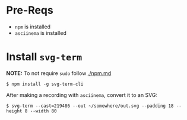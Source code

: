 # Pre-Reqs

* `npm` is installed
* `asciinema` is installed

# Install `svg-term`

**NOTE:** To not require `sudo` follow [./npm.md](./npm.md)

```
$ npm install -g svg-term-cli
```

After making a recording with `asciinema`, convert it to an SVG:

```
$ svg-term --cast=219486 --out ~/somewhere/out.svg --padding 18 --height 8 --width 80
```
